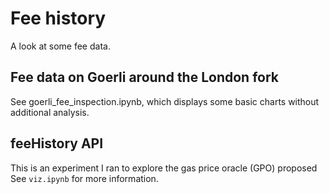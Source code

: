 # Fee history

A look at some fee data.

## Fee data on Goerli around the London fork

See goerli_fee_inspection.ipynb, which displays some basic charts without additional analysis.

## feeHistory API

This is an experiment I ran to explore the gas price oracle (GPO) proposed 
See ``viz.ipynb`` for more information.
